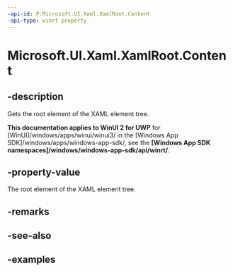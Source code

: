 ```yaml
---
-api-id: P:Microsoft.UI.Xaml.XamlRoot.Content
-api-type: winrt property
---
```


<!-- Property syntax.
public UIElement Content { get; }
-->

# Microsoft.UI.Xaml.XamlRoot.Content

## -description

Gets the root element of the XAML element tree.  

**This documentation applies to WinUI 2 for UWP** for [WinUI]/windows/apps/winui/winui3/ in the [Windows App SDK]/windows/apps/windows-app-sdk/, see the **[Windows App SDK namespaces]/windows/windows-app-sdk/api/winrt/**.

## -property-value

The root element of the XAML element tree.

## -remarks

## -see-also

## -examples


